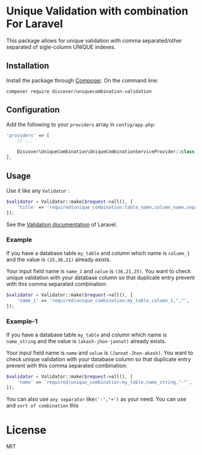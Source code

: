 # Unique Validation with combination For Laravel


This package allows for unique validation with comma separated/other separated of sigle-column UNIQUE indexes.

## Installation

Install the package through [Composer](http://getcomposer.org).
On the command line:

```
composer require discover/uniquecombination-validation
```

## Configuration

Add the following to your `providers` array in `config/app.php`:

```php
'providers' => [
    // ...

    Discover\UniqueCombination\UniqueCombinationServiceProvider::class,
],
```

## Usage

Use it like any `Validator` :

```php
$validator = Validator::make($request->all(), [
    'title' => 'required|unique_combination:table_name,column_name,separator',
]);
```

See the [Validation documentation](http://laravel.com/docs/validation) of Laravel.

### Example

If you have a database table `my_table` and column which name is `column_1` and the value is `(25,36,21)` already exists.

Your input field name is `name_1` and `value` is `(36,21,25)`.
You want to check unique validation with your database column so that duplicate entry prevent with this comma separated combination:

```php
$validator = Validator::make($request->all(), [
    'name_1' => 'required|unique_combination:my_table,column_1,","',
]);
```

### Example-1

If you have a database table `my_table` and column which name is `name_string` and the value is `(akash-jhon-jannat)` already exists.

Your input field name is `name` and `value` is `(Jannat-Jhon-akash)`.
You want to check unique validation with your database column so that duplicate entry prevent with this comma separated combination:

```php
$validator = Validator::make($request->all(), [
    'name' => 'required|unique_combination:my_table,name_string,"-"',
]);
```

You can also use `any separator` like`('-','+')` as your need.
You can use and `sort of combination` this

# License

MIT
